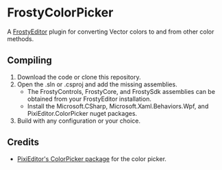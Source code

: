 # FrostyColorPicker
A [FrostyEditor](https://github.com/CadeEvs/FrostyToolsuite) plugin for converting Vector colors to and from other color methods.

## Compiling
1) Download the code or clone this repository.
2) Open the .sln or .csproj and add the missing assemblies.
	- The FrostyControls, FrostyCore, and FrostySdk assemblies can be obtained from your FrostyEditor installation.
	- Install the Microsoft.CSharp, Microsoft.Xaml.Behaviors.Wpf, and PixiEditor.ColorPicker nuget packages.
3) Build with any configuration or your choice.

## Credits
* [PixiEditor's ColorPicker package](https://github.com/PixiEditor/ColorPicker) for the color picker.